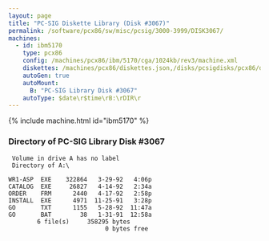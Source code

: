 ```yaml
---
layout: page
title: "PC-SIG Diskette Library (Disk #3067)"
permalink: /software/pcx86/sw/misc/pcsig/3000-3999/DISK3067/
machines:
  - id: ibm5170
    type: pcx86
    config: /machines/pcx86/ibm/5170/cga/1024kb/rev3/machine.xml
    diskettes: /machines/pcx86/diskettes.json,/disks/pcsigdisks/pcx86/diskettes.json
    autoGen: true
    autoMount:
      B: "PC-SIG Library Disk #3067"
    autoType: $date\r$time\rB:\rDIR\r
---
```


{% include machine.html id="ibm5170" %}

### Directory of PC-SIG Library Disk #3067

     Volume in drive A has no label
     Directory of A:\

    WR1-ASP  EXE    322864   3-29-92   4:06p
    CATALOG  EXE     26827   4-14-92   2:34a
    ORDER    FRM      2440   4-17-92   2:58p
    INSTALL  EXE      4971  11-25-91   3:28p
    GO       TXT      1155   5-28-92  11:47a
    GO       BAT        38   1-31-91  12:58a
            6 file(s)     358295 bytes
                               0 bytes free
